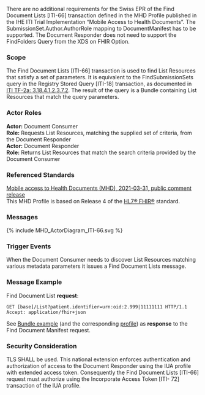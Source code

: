 There are no additional requirements for the Swiss EPR of the Find Document Lists [ITI-66] transaction
defined in the MHD Profile published in the IHE ITI Trial Implementation “Mobile Access to Health Documents”.
The SubmissionSet.Author.AuthorRole mapping to DocumentManifest has to be supported. The Document Responder
does not need to support the FindFolders Query from the XDS on FHIR Option. 

### Scope

The Find Document Lists [ITI-66] transaction is used to find List Resources
that satisfy a set of parameters. It is equivalent to the FindSubmissionSets query in the Registry
Stored Query [ITI-18] transaction, as documented in [ITI TF-2a: 3.18.4.1.2.3.7.2](https://profiles.ihe.net/ITI/TF/Volume2/ITI-18.html#3.18.4.1.2.3.7.2). The result of the query is a Bundle containing List Resources that match the query parameters.

### Actor Roles

**Actor:** Document Consumer   
**Role:** Requests List Resources, matching the supplied set of criteria, from the Document Responder   
**Actor:** Document Responder   
**Role:** Returns List Resources that match the search criteria provided by the Document Consumer   

### Referenced Standards

[Mobile access to Health Documents (MHD), 2021-03-31, public comment release](https://profiles.ihe.net/ITI/MHD/4.0.0-comment/)   
This MHD Profile is based on Release 4 of the [HL7® FHIR®](https://www.hl7.org/fhir/index.html) standard.

### Messages

<div>{% include MHD_ActorDiagram_ITI-66.svg %}</div>

### Trigger Events

When the Document Consumer needs to discover List Resources matching various metadata parameters it issues a Find Document Lists message.

### Message Example

Find Document List **request**:
```
GET [base]/List?patient.identifier=urn:oid:2.999|11111111 HTTP/1.1
Accept: application/fhir+json
```

See [Bundle example](Bundle-Bundle-FindSubmissionSets.html) (and the corresponding [profile](StructureDefinition-ch-mhd-submissionset-comprehensive-bundle.html)) as **response** to the Find Document Manifest request.

### Security Consideration

TLS SHALL be used. This national extension enforces authentication and authorization of access to the
Document Responder using the IUA profile with extended access token. Consequently
the Find Document Lists [ITI-66] request must authorize using the Incorporate Access Token [ITI-
72] transaction of the IUA profile.